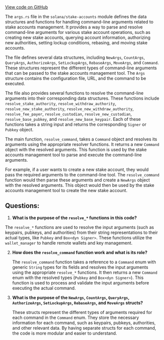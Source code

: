 [View code on GitHub](https://github.com/solana-labs/solana/blob/master/stake-accounts/src/args.rs)

The `args.rs` file in the `solana/stake-accounts` module defines the data structures and functions for handling command-line arguments related to stake accounts management. It provides a way to parse and resolve command-line arguments for various stake account operations, such as creating new stake accounts, querying account information, authorizing new authorities, setting lockup conditions, rebasing, and moving stake accounts.

The file defines several data structures, including `NewArgs`, `CountArgs`, `QueryArgs`, `AuthorizeArgs`, `SetLockupArgs`, `RebaseArgs`, `MoveArgs`, and `Command`. These structures represent the different types of command-line arguments that can be passed to the stake accounts management tool. The `Args` structure contains the configuration file, URL, and the command to be executed.

The file also provides several functions to resolve the command-line arguments into their corresponding data structures. These functions include `resolve_stake_authority`, `resolve_withdraw_authority`, `resolve_new_stake_authority`, `resolve_new_withdraw_authority`, `resolve_fee_payer`, `resolve_custodian`, `resolve_new_custodian`, `resolve_base_pubkey`, and `resolve_new_base_keypair`. Each of these functions takes a string input and returns the corresponding `Signer` or `Pubkey` object.

The main function, `resolve_command`, takes a `Command` object and resolves its arguments using the appropriate resolver functions. It returns a new `Command` object with the resolved arguments. This function is used by the stake accounts management tool to parse and execute the command-line arguments.

For example, if a user wants to create a new stake account, they would pass the required arguments to the command-line tool. The `resolve_command` function would then parse these arguments and create a `NewArgs` object with the resolved arguments. This object would then be used by the stake accounts management tool to create the new stake account.
## Questions: 
 1. **What is the purpose of the `resolve_*` functions in this code?**

   The `resolve_*` functions are used to resolve the input arguments (such as keypairs, pubkeys, and authorities) from their string representations to their actual types, like `Pubkey` and `Box<dyn Signer>`. These functions utilize the `wallet_manager` to handle remote wallets and key management.

2. **How does the `resolve_command` function work and what is its role?**

   The `resolve_command` function takes a reference to a `Command` enum with generic `String` types for its fields and resolves the input arguments using the appropriate `resolve_*` functions. It then returns a new `Command` enum with the resolved types (`Pubkey` and `Box<dyn Signer>`). This function is used to process and validate the input arguments before executing the actual command.

3. **What is the purpose of the `NewArgs`, `CountArgs`, `QueryArgs`, `AuthorizeArgs`, `SetLockupArgs`, `RebaseArgs`, and `MoveArgs` structs?**

   These structs represent the different types of arguments required for each command in the `Command` enum. They store the necessary information for each command, such as keypairs, pubkeys, authorities, and other relevant data. By having separate structs for each command, the code is more modular and easier to understand.